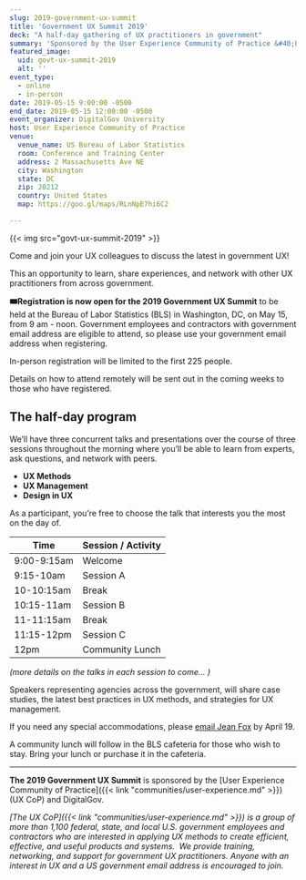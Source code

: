 ```yaml
---
slug: 2019-government-ux-summit
title: 'Government UX Summit 2019'
deck: "A half-day gathering of UX practitioners in government"
summary: 'Sponsored by the User Experience Community of Practice &#40;UX CoP&#41; and DigitalGov, this event is an opportunity to share experiences and lessons learned in UX and network with other UX practitioners from across the government&#46;'
featured_image:
  uid: govt-ux-summit-2019
  alt: ''
event_type:
  - online
  - in-person
date: 2019-05-15 9:00:00 -0500
end_date: 2019-05-15 12:00:00 -0500
event_organizer: DigitalGov University
host: User Experience Community of Practice
venue:
  venue_name: US Bureau of Labor Statistics
  room: Conference and Training Center
  address: 2 Massachusetts Ave NE
  city: Washington
  state: DC
  zip: 20212
  country: United States
  map: https://goo.gl/maps/RLnNpE7hi6C2

---
```



{{< img src="govt-ux-summit-2019" >}}

Come and join your UX colleagues to discuss the latest in government UX!

This an opportunity to learn, share experiences, and network with other UX practitioners from across government.

**:tickets:Registration is now open for the 2019 Government UX Summit** to be held at the Bureau of Labor Statistics (BLS) in Washington, DC, on May 15, from 9 am - noon. Government employees and contractors with government email address are eligible to attend, so please use your government email address when registering.

In-person registration will be limited to the first 225 people.

Details on how to attend remotely will be sent out in the coming weeks to those who have registered.

## The half-day program

We’ll have three concurrent talks and presentations over the course of three sessions throughout the morning where you’ll be able to learn from experts, ask questions, and network with peers.

- **UX Methods**
- **UX Management**
- **Design in UX**

As a participant, you’re free to choose the talk that interests you the most on the day of.

| Time | Session / Activity         |
|-------------|-----------------|
| 9:00-9:15am | Welcome         |
| 9:15-10am   | Session A       |
| 10-10:15am  | Break           |
| 10:15-11am  | Session B       |
| 11-11:15am  | Break           |
| 11:15-12pm  | Session C       |
| 12pm        | Community Lunch |

_(more details on the talks in each session to come… )_

Speakers representing agencies across the government, will share case studies, the latest best practices in UX methods, and strategies for UX management.

If you need any special accommodations, please [email Jean Fox](mailto:jean.fox@bls.gov?Accommodations%20for%20Government%20UX%20Summit%20) by April 19.

A community lunch will follow in the BLS cafeteria for those who wish to stay. Bring your lunch or purchase it in the cafeteria.

---

**The 2019 Government UX Summit** is sponsored by the [User Experience Community of Practice]({{< link "communities/user-experience.md" >}}) (UX CoP) and DigitalGov.

_[The UX CoP]({{< link "communities/user-experience.md" >}}) is a group of more than 1,100 federal, state, and local U.S. government employees and contractors who are interested in applying UX methods to create efficient, effective, and useful products and systems.  We provide training, networking, and support for government UX practitioners. Anyone with an interest in UX and a US government email address is encouraged to join._
